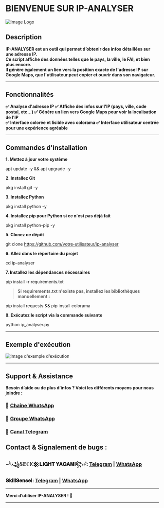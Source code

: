 
# BIENVENUE SUR IP-ANALYSER  
![Image Logo](https://files.catbox.moe/lzgrhp.jpg)  

## Description  
**IP-ANALYSER est un outil qui permet d’obtenir des infos détaillées sur une adresse IP.  
Ce script affiche des données telles que le pays, la ville, le FAI, et bien plus encore.  
Il génère également un lien vers la position exacte de l'adresse IP sur **Google Maps**, que l'utilisateur peut copier et ouvrir dans son navigateur.**  

---

## Fonctionnalités  
**✅ Analyse d'adresse IP 
✅ Affiche des infos sur l'IP (pays, ville, code postal, etc...)
✅ Génère un lien vers Google Maps pour voir la localisation de l'IP  
✅ Interface colorée et lisible avec colorama
✅ Interface utilisateur centrée pour une expérience agréable**

---

## Commandes d'installation  

**1. Mettez à jour votre système**  

apt update -y && apt upgrade -y

**2. Installez Git**

pkg install git -y

**3. Installez Python**

pkg install python -y

**4. Installez pip pour Python si ce n'est pas déjà fait**

pkg install python-pip -y

**5. Clonez ce dépôt**


git clone https://github.com/votre-utilisateur/ip-analyser

**6. Allez dans le répertoire du projet**


cd ip-analyser

**7. Installez les dépendances nécessaires**


pip install -r requirements.txt

> **Si requirements.txt n'existe pas, installez les bibliothèques manuellement :**


pip install requests && pip install colorama

**8. Exécutez le script via la commande suivante**


python ip_analyser.py

---

## Exemple d'exécution

![Image d'exemple d'exécution](https://files.catbox.moe/zrjc0l.jpg)  

---

## Support & Assistance  
**Besoin d’aide ou de plus d’infos ? Voici les différents moyens pour nous joindre :**

### 📌 [Chaîne WhatsApp](https://whatsapp.com/channel/0029VarzhaBId7nWHYUv4F07)  
### 📌 [Groupe WhatsApp](https://chat.whatsapp.com/GYL2l6KxGu02UX2C5rRqPS)  
### 📌 [Canal Telegram](https://t.me/theworldofhackingbySkillSensei)  

## **Contact & Signalement de bugs** : 
### ~𓆩꧁𝕊𝔼ℂ𝕂𒆜𝐋𝐈𝐆𝐇𝐓 𝐘𝐀𝐆𝐀𝐌𝐈꧂𓆪: [Telegram](https://t.me/SECKLIGHTYAGAMI) | [WhatsApp](https://wa.me/224664873993)
### 𝐒𝐤𝐢𝐥𝐥𝐒𝐞𝐧𝐬𝐞𝐢: [Telegram](https://t.me/SkillSensei) | [WhatsApp](https://wa.me/224620505291)

---

**Merci d’utiliser IP-ANALYSER ! 🚀**

---
